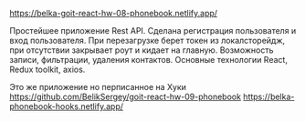 https://belka-goit-react-hw-08-phonebook.netlify.app/   


Простейшее приложение Rest API.
Сделана регистрация пользователя и вход пользователя.
При перезагрузке берет токен из локалсторейдж, при отсутствии закрывает роут и кидает на главную.
Возможность записи, фильтрации, удаления контактов. 
Основные технологии React, Redux toolkit, axios.  



Это же приложение но перписанное на Хуки https://github.com/BelikSergey/goit-react-hw-09-phonebook
https://belka-phonebook-hooks.netlify.app/
